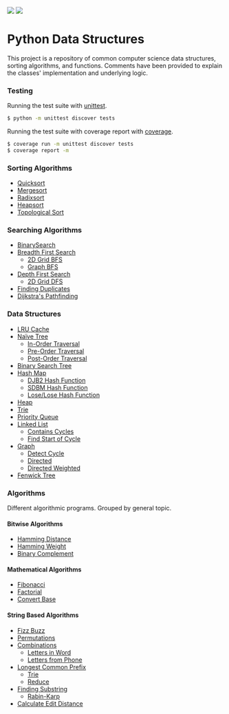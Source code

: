 <p>
    <img src="https://img.shields.io/badge/coverage-100%25-brightgreen.svg"/>
    <img src="https://img.shields.io/badge/python-%3E%3D3.6.4-blue.svg"/>
</p>

# Python Data Structures

This project is a repository of common computer science data
structures, sorting algorithms, and functions.  Comments have 
been provided to explain the classes' implementation and underlying
logic.

### Testing

Running the test suite with [unittest](https://docs.python.org/3/library/unittest.html).
```Bash
$ python -m unittest discover tests
```

Running the test suite with coverage report with [coverage](http://coverage.readthedocs.io/en/latest/).
```Bash
$ coverage run -m unittest discover tests
$ coverage report -m
```

### Sorting Algorithms
* [Quicksort](sorts/quicksort.py)
* [Mergesort](sorts/mergesort.py)
* [Radixsort](sorts/radixsort.py)
* [Heapsort](sorts/heapsort.py)
* [Topological Sort](structures/graph.py)

### Searching Algorithms
* [BinarySearch](searches/binary_search.py)
* [Breadth First Search](searches/breadth_first_search.py)
  * [2D Grid BFS](searches/breadth_first_search.py)
  * [Graph BFS](searches/breadth_first_search.py)
* [Depth First Search](searches/depth_first_search.py)
  * [2D Grid DFS](searches/depth_first_search.py)
* [Finding Duplicates](searches/find_duplicates.py)
* [Dijkstra's Pathfinding](searches/dijkstras.py)

### Data Structures
* [LRU Cache](structures/lru_cache.py)
* [Naïve Tree](structures/naive_tree.py)
  * [In-Order Traversal](structures/naive_tree.py)
  * [Pre-Order Traversal](structures/naive_tree.py)
  * [Post-Order Traversal](structures/naive_tree.py)
* [Binary Search Tree](structures/binary_search_tree.py)
* [Hash Map](structures/hash_map.py)
  * [DJB2 Hash Function](structures/hash_map.py)
  * [SDBM Hash Function](structures/hash_map.py)
  * [Lose/Lose Hash Function](structures/hash_map.py)
* [Heap](structures/heap.py)
* [Trie](structures/trie.py)
* [Priority Queue](structures/priority_queue.py)
* [Linked List](structures/linked_list.py)
  * [Contains Cycles](structures/linked_list.py)
  * [Find Start of Cycle](structures/linked_list.py)
* [Graph](structures/graph.py)
  * [Detect Cycle](structures/graph.py)
  * [Directed](structures/graph.py)
  * [Directed Weighted](structures/graph.py)
* [Fenwick Tree](structures/fenwick_tree.py)

### Algorithms

Different algorithmic programs.  Grouped by general topic.

#### Bitwise Algorithms
* [Hamming Distance](algorithms/bitwise/hamming_ops.py)
* [Hamming Weight](algorithms/bitwise/hamming_ops.py)
* [Binary Complement](algorithms/bitwise/complement.py)

#### Mathematical Algorithms
* [Fibonacci](algorithms/math/fibonacci.py)
* [Factorial](algorithms/math/factorial.py)
* [Convert Base](algorithms/math/convert_base.py)

#### String Based Algorithms
* [Fizz Buzz](algorithms/string/fizz_buzz.py)
* [Permutations](algorithms/string/permutations.py)
* [Combinations](algorithms/string/combinations.py)
  * [Letters in Word](algorithms/string/combinations.py)
  * [Letters from Phone](algorithms/string/combinations.py)
* [Longest Common Prefix](algorithms/string/longest_common_prefix.py)
  * [Trie](algorithms/string/longest_common_prefix.py)
  * [Reduce](algorithms/string/longest_common_prefix.py)
* [Finding Substring](algorithms/string/rabin_karp_substring_search.py)
  * [Rabin-Karp](algorithms/string/rabin_karp_substring_search.py)
* [Calculate Edit Distance](algorithms/string/edit_distance.py)